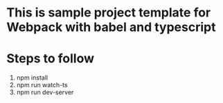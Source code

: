 # This is sample project template for Webpack with babel and typescript

# Steps to follow

1. npm install
2. npm run watch-ts
3. npm run dev-server
